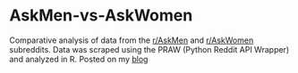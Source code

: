 # AskMen-vs-AskWomen
Comparative analysis of data from the [r/AskMen](https://www.reddit.com/r/AskMen/) and [r/AskWomen](https://www.reddit.com/r/AskWomen/) subreddits.
Data was scraped using the PRAW (Python Reddit API Wrapper) and analyzed in R. 
Posted on my [blog](https://safierinx-a.github.io)
